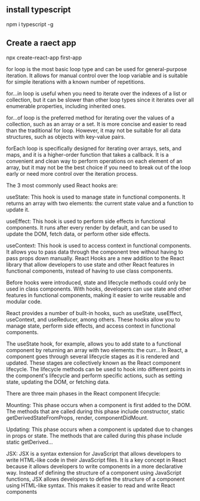 ## install typescript
npm i typescript -g

## Create a raect app

npx create-react-app first-app


for loop is the most basic loop type and can be used for general-purpose iteration. It allows for manual control over the loop variable and is suitable for simple iterations with a known number of repetitions.

for...in loop is useful when you need to iterate over the indexes of a list or collection, but it can be slower than other loop types since it iterates over all enumerable properties, including inherited ones.

for...of loop is the preferred method for iterating over the values of a collection, such as an array or a set. It is more concise and easier to read than the traditional for loop. However, it may not be suitable for all data structures, such as objects with key-value pairs.

forEach loop is specifically designed for iterating over arrays, sets, and maps, and it is a higher-order function that takes a callback. It is a convenient and clean way to perform operations on each element of an array, but it may not be the best choice if you need to break out of the loop early or need more control over the iteration process.


The 3 most commonly used React hooks are:

useState: This hook is used to manage state in functional components. It returns an array with two elements: the current state value and a function to update it.

useEffect: This hook is used to perform side effects in functional components. It runs after every render by default, and can be used to update the DOM, fetch data, or perform other side effects.

useContext: This hook is used to access context in functional components. It allows you to pass data through the component tree without having to pass props down manually.
React Hooks are a new addition to the React library that allow developers to use state and other React features in functional components, instead of having to use class components.

Before hooks were introduced, state and lifecycle methods could only be used in class components. With hooks, developers can use state and other features in functional components, making it easier to write reusable and modular code.

React provides a number of built-in hooks, such as useState, useEffect, useContext, and useReducer, among others. These hooks allow you to manage state, perform side effects, and access context in functional components.

The useState hook, for example, allows you to add state to a functional component by returning an array with two elements: the curr…
In React, a component goes through several lifecycle stages as it is rendered and updated. These stages are collectively known as the React component lifecycle. The lifecycle methods can be used to hook into different points in the component's lifecycle and perform specific actions, such as setting state, updating the DOM, or fetching data.

There are three main phases in the React component lifecycle:

Mounting: This phase occurs when a component is first added to the DOM. The methods that are called during this phase include constructor, static getDerivedStateFromProps, render, componentDidMount.

Updating: This phase occurs when a component is updated due to changes in props or state. The methods that are called during this phase include static getDerived…

JSX: JSX is a syntax extension for JavaScript that allows developers to write HTML-like code in their JavaScript files. It is a key concept in React because it allows developers to write components in a more declarative way. Instead of defining the structure of a component using JavaScript functions, JSX allows developers to define the structure of a component using HTML-like syntax. This makes it easier to read and write React components